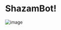 # ShazamBot!
![image](https://user-images.githubusercontent.com/64792903/111383196-f5bf6e00-86b8-11eb-829e-34b847cabe99.png)


